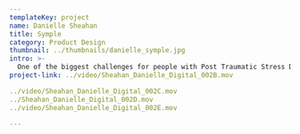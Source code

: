 ```yaml
---
templateKey: project
name: Danielle Sheahan
title: Symple
category: Product Design
thumbnail: ../thumbnails/danielle_symple.jpg
intro: >-
  One of the biggest challenges for people with Post Traumatic Stress Disorder (PTSD) is being able to recognize and cope with symptoms such as flashbacks, insomnia, and panic attacks. SYMPLE gives people more control over their mental health by enabling them to anticipate, manage, and track their PTSD symptoms. The app is designed to accompany a wearable smart device that monitors the individual’s physical and mental health.
project-link: ../video/Sheahan_Danielle_Digital_002B.mov

../video/Sheahan_Danielle_Digital_002C.mov
../Sheahan_Danielle_Digital_002D.mov
../video/Sheahan_Danielle_Digital_002E.mov

---
```

